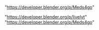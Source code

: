 "https://developer.blender.org/p/Meds4go"
 
"https://developer.blender.org/p/livelyt"
"https://developer.blender.org/p/Meds4go"
 
